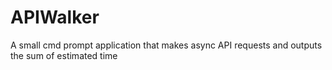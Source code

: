 # APIWalker
A small cmd prompt application that makes async API requests and outputs the sum of estimated time
